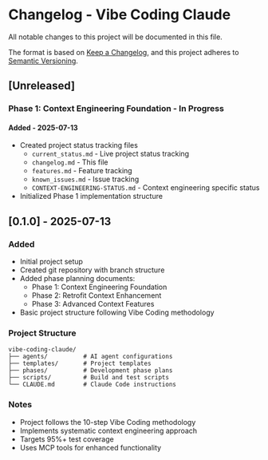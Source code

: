 # Changelog - Vibe Coding Claude

All notable changes to this project will be documented in this file.

The format is based on [Keep a Changelog](https://keepachangelog.com/en/1.0.0/),
and this project adheres to [Semantic Versioning](https://semver.org/spec/v2.0.0.html).

## [Unreleased]

### Phase 1: Context Engineering Foundation - In Progress

#### Added - 2025-07-13
- Created project status tracking files
  - `current_status.md` - Live project status tracking
  - `changelog.md` - This file
  - `features.md` - Feature tracking
  - `known_issues.md` - Issue tracking
  - `CONTEXT-ENGINEERING-STATUS.md` - Context engineering specific status
- Initialized Phase 1 implementation structure

## [0.1.0] - 2025-07-13

### Added
- Initial project setup
- Created git repository with branch structure
- Added phase planning documents:
  - Phase 1: Context Engineering Foundation
  - Phase 2: Retrofit Context Enhancement
  - Phase 3: Advanced Context Features
- Basic project structure following Vibe Coding methodology

### Project Structure
```
vibe-coding-claude/
├── agents/          # AI agent configurations
├── templates/       # Project templates
├── phases/          # Development phase plans
├── scripts/         # Build and test scripts
└── CLAUDE.md        # Claude Code instructions
```

### Notes
- Project follows the 10-step Vibe Coding methodology
- Implements systematic context engineering approach
- Targets 95%+ test coverage
- Uses MCP tools for enhanced functionality